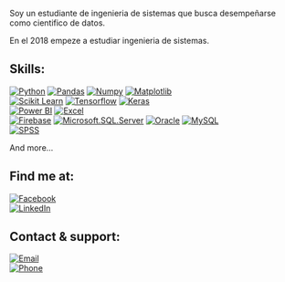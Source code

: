 Soy un estudiante de ingenieria de sistemas que busca desempeñarse como cientifico de datos.

En el 2018 empeze a estudiar ingenieria de sistemas.

## Skills:
[![Python](https://img.shields.io/badge/Python-999999?style=for-the-badge&logo=python&logoColor=white&labelColor=101010)]()
[![Pandas](https://img.shields.io/badge/Pandas-FA7343?style=for-the-badge&logo=pandas&logoColor=white&labelColor=101010)]()
[![Numpy](https://img.shields.io/badge/Numpy-1575F9?style=for-the-badge&logo=numpy&logoColor=white&labelColor=101010)]()
[![Matplotlib](https://img.shields.io/badge/Matplotlib-1575F9?style=for-the-badge&logo=plotly&logoColor=white&labelColor=101010)]()
</br>
[![Scikit Learn](https://img.shields.io/badge/Scikit_Learn-1575F9?style=for-the-badge&logo=scikitlearn&logoColor=white&labelColor=101010)]()
[![Tensorflow](https://img.shields.io/badge/Tensorflow-1575F9?style=for-the-badge&logo=tensorflow&logoColor=white&labelColor=101010)]()
[![Keras](https://img.shields.io/badge/Keras-1575F9?style=for-the-badge&logo=keras&logoColor=white&labelColor=101010)]()
</br>
[![Power BI](https://img.shields.io/badge/Power_BI-3DDC84?style=for-the-badge&logo=powerbi&logoColor=white&labelColor=101010)]()
[![Excel](https://img.shields.io/badge/Excel-0095D5?style=for-the-badge&logo=microsoftexcel&logoColor=white&labelColor=101010)]()
</br>
[![Firebase](https://img.shields.io/badge/Firebase-FFCA28?style=for-the-badge&logo=firebase&logoColor=white&labelColor=101010)]()
[![Microsoft.SQL.Server](https://img.shields.io/badge/SQL_SERVER-339933?style=for-the-badge&logo=microsoftsqlserver&logoColor=white&labelColor=101010)]()
[![Oracle](https://img.shields.io/badge/Oracle-47A248?style=for-the-badge&logo=oracle&logoColor=white&labelColor=101010)]()
[![MySQL](https://img.shields.io/badge/MySQL-4479A1?style=for-the-badge&logo=mysql&logoColor=white&labelColor=101010)]()
</br>
[![SPSS](https://img.shields.io/badge/SPSS-4479A1?style=for-the-badge&logo=ibm&logoColor=white&labelColor=101010)]()
</br>

And more...

## Find me at:

[![Facebook](https://img.shields.io/badge/Facebook-@John_Yulber_Inga_Lapa-1877F2?style=for-the-badge&logo=facebook&logoColor=white&labelColor=101010)](https://www.facebook.com/0dejohn/)
</br>
[![LinkedIn](https://img.shields.io/badge/LinkedIn-John_Yulber_Inga_Lapa-0077B5?style=for-the-badge&logo=linkedin&logoColor=white&labelColor=101010)](https://www.linkedin.com/in/john-yulber-inga-lapa-30a364185/)

## Contact & support:

[![Email](https://img.shields.io/badge/johnyulberingalapa@gmail.com-correo_personal-D14836?style=for-the-badge7&logo=gmail&logoColor=white&labelColor=101010)](mailto:braismoure@mouredev.com)
</br>
[![Phone](https://img.shields.io/badge/+51_912719166-FFDD00?style=for-the-badge&logo=phonepe&logoColor=white&labelColor=101010)](https://www.buymeacoffee.com/mouredev)
